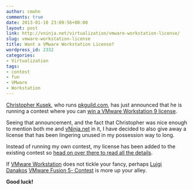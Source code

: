 ```yaml
---
author: cmohn
comments: true
date: 2013-01-10 23:09:56+00:00
layout: post
link: http://vninja.net/virtualization/vmware-workstation-license/
slug: vmware-workstation-license
title: Want a VMware Workstation License?
wordpress_id: 2332
categories:
- Virtualization
tags:
- contest
- fun
- VMware
- Workstation
---
```


[Christopher Kusek](http://twitter.com/cxi), who runs [pkguild.com](http://pkguild.com), has just announced that he is running a contest where you can [win a VMware Workstation 9 license](http://www.pkguild.com/2013/01/win-a-free-copy-of-vmware-workstation-9-andor-fusion-contests-ends-jan31/).

Seeing that announcement, and the fact that Christopher was nice enough to mention both me and [vNinja.net](http://vNinja.net) in it, I have decided to also give away a license that has been lingering unused in my possession way to long.

Instead of running my own contest, my license has been added to the existing contest so [head on over there to read all the details](http://www.pkguild.com/2013/01/win-a-free-copy-of-vmware-workstation-9-andor-fusion-contests-ends-jan31/).

If [VMware Workstation](http://www.vmware.com/products/workstation/overview.html) does not tickle your fancy, perhaps [Luigi Danakos](http://twitter.com/nerdblurt) [VMware Fusion 5- Contest](http://www.pkguild.com/2013/01/win-a-free-copy-of-vmware-workstation-9-andor-fusion-contests-ends-jan31/) is more up your alley.

**Good luck!**
